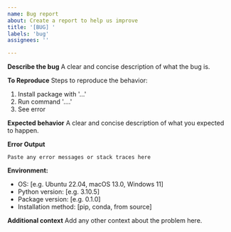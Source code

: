 ```yaml
---
name: Bug report
about: Create a report to help us improve
title: '[BUG] '
labels: 'bug'
assignees: ''

---
```


**Describe the bug**
A clear and concise description of what the bug is.

**To Reproduce**
Steps to reproduce the behavior:
1. Install package with '...'
2. Run command '....'
3. See error

**Expected behavior**
A clear and concise description of what you expected to happen.

**Error Output**
```
Paste any error messages or stack traces here
```

**Environment:**
 - OS: [e.g. Ubuntu 22.04, macOS 13.0, Windows 11]
 - Python version: [e.g. 3.10.5]
 - Package version: [e.g. 0.1.0]
 - Installation method: [pip, conda, from source]

**Additional context**
Add any other context about the problem here.
